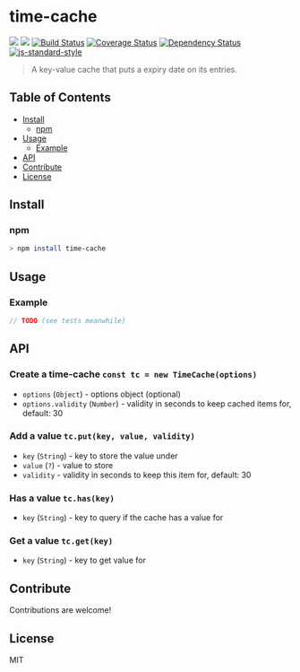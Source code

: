 time-cache
==========

[![](https://img.shields.io/badge/made%20by-Protocol%20Labs-blue.svg?style=flat-square)](http://ipn.io)
[![](https://img.shields.io/badge/freenode-%23ipfs-blue.svg?style=flat-square)](http://webchat.freenode.net/?channels=%23ipfs)
[![Build Status](https://travis-ci.org/diasdavid/time-cache.svg?style=flat-square)](https://travis-ci.org/diasdavid/time-cache)
[![Coverage Status](https://coveralls.io/repos/github/diasdavid/time-cache/badge.svg?branch=master)](https://coveralls.io/github/diasdavid/time-cache?branch=master)
[![Dependency Status](https://david-dm.org/diasdavid/time-cache.svg?style=flat-square)](https://david-dm.org/diasdavid/time-cache)
[![js-standard-style](https://img.shields.io/badge/code%20style-standard-brightgreen.svg?style=flat-square)](https://github.com/feross/standard)

> A key-value cache that puts a expiry date on its entries.

## Table of Contents

- [Install](#install)
  - [npm](#npm)
- [Usage](#usage)
  - [Example](#example)
- [API](#api)
- [Contribute](#contribute)
- [License](#license)

## Install

### npm

```sh
> npm install time-cache
```

## Usage

### Example

```js
// TODO (see tests meanwhile)
```

## API

### Create a time-cache `const tc = new TimeCache(options)`

 - `options` (`Object`) - options object (optional)
 - `options.validity` (`Number`) - validity in seconds to keep cached items for, default: 30

### Add a value `tc.put(key, value, validity)`

- `key` (`String`) - key to store the value under
- `value` (`?`) - value to store
- `validity` - validity in seconds to keep this item for, default: 30

### Has a value `tc.has(key)`

- `key` (`String`) - key to query if the cache has a value for

### Get a value `tc.get(key)`

- `key` (`String`) - key to get value for

## Contribute

Contributions are welcome!

## License

MIT
